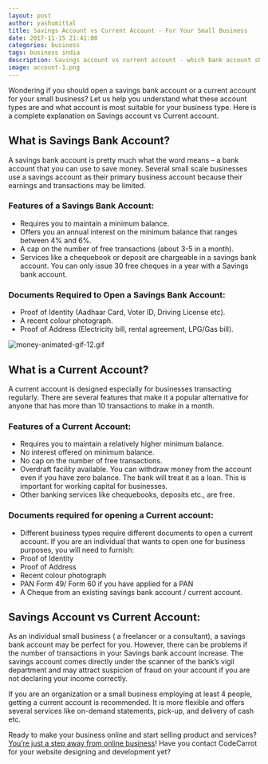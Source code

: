 ```yaml
---
layout: post
author: yashumittal
title: Savings Account vs Current Account - For Your Small Business
date: 2017-11-15 21:41:00
categories: business
tags: business india
description: Savings account vs current account - which bank account should you get for your small business? Here is everything you need to know!
image: account-1.png
---
```


Wondering if you should open a savings bank account or a current account for your small business? Let us help you understand what these account types are and what account is most suitable for your business type. Here is a complete explanation on Savings account vs Current account.

## What is Savings Bank Account?

A savings bank account is pretty much what the word means – a bank account that you can use to save money. Several small scale businesses use a savings account as their primary business account because their earnings and transactions may be limited.

### Features of a Savings Bank Account:

* Requires you to maintain a minimum balance.
* Offers you an annual interest on the minimum balance that ranges between 4% and 6%.
* A cap on the number of free transactions (about 3-5 in a month).
* Services like a chequebook or deposit are chargeable in a savings bank account. You can only issue 30 free cheques in a year with a Savings bank account.

### Documents Required to Open a Savings Bank Account:

* Proof of Identity (Aadhaar Card, Voter ID, Driving License etc).
* A recent colour photograph.
* Proof of Address (Electricity bill, rental agreement, LPG/Gas bill).
 
![money-animated-gif-12.gif](//blog.codecarrot.net/images/money-animated-gif-12.gif)

## What is a Current Account?

A current account is designed especially for businesses transacting regularly. There are several features that make it a popular alternative for anyone that has more than 10 transactions to make in a month.

### Features of a Current Account:

* Requires you to maintain a relatively higher minimum balance.
* No interest offered on minimum balance.
* No cap on the number of free transactions.
* Overdraft facility available. You can withdraw money from the account even if you have zero balance. The bank will treat it as a loan. This is important for working capital for businesses.
* Other banking services like chequebooks, deposits etc., are free.

### Documents required for opening a Current account:

* Different business types require different documents to open a current account. If you are an individual that wants to open one for business purposes, you will need to furnish:
* Proof of Identity
* Proof of Address
* Recent colour photograph
* PAN Form 49/ Form 60 if you have applied for a PAN
* A Cheque from an existing savings bank account / current account.

## Savings Account vs Current Account:

As an individual small business ( a freelancer or a consultant), a savings bank account may be perfect for you. However, there can be problems if the number of transactions in your Savings bank account increase. The savings account comes directly under the scanner of the bank’s vigil department and may attract suspicion of fraud on your account if you are not declaring your income correctly.

If you are an organization or a small business employing at least 4 people, getting a current account is recommended. It is more flexible and offers several services like on-demand statements, pick-up, and delivery of cash etc.

Ready to make your business online and start selling product and services? [You’re just a step away from online business](//www.codecarrot.net)! Have you contact CodeCarrot for your website designing and development yet?
